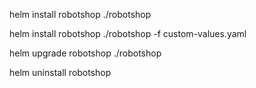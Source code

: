 helm install robotshop ./robotshop

helm install robotshop ./robotshop -f custom-values.yaml

helm upgrade robotshop ./robotshop

helm uninstall robotshop
